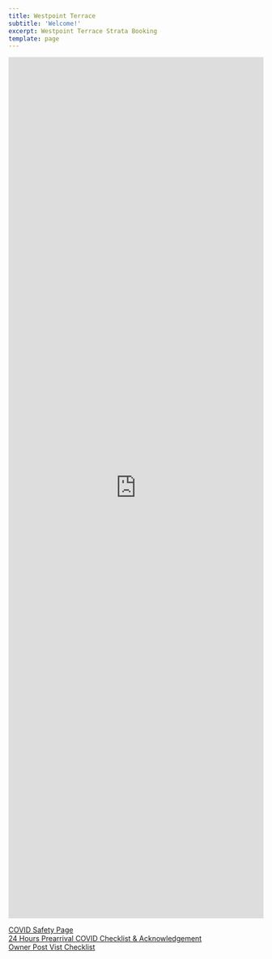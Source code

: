 ```yaml
---
title: Westpoint Terrace
subtitle: 'Welcome!'
excerpt: Westpoint Terrace Strata Booking
template: page
---
```

<iframe src ="https://beds24.com/booking2.php?propid=135060&amp;advancedays=1&amp;referer=iframe" width="800" height="1700" style="max-width:100%;border:none;overflow:auto;"><p><a href="https://beds24.com/booking2.php?propid=135060&amp;referer=iframe" title="Book Now">Book Now</a></p></iframe>

<a href="https://www.theengine.com/strata/">COVID Safety Page</a><br>
<a href="https://www.theengine.com/strata/">24 Hours Prearrival COVID Checklist & Acknowledgement</a><br>
<a href="https://www.theengine.com/strata/">Owner Post Vist Checklist</a><br>
